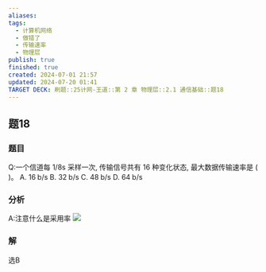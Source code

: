 ```yaml
---
aliases: 
tags:
  - 计算机网络
  - 做错了
  - 传输速率
  - 物理层
publish: true
finished: true
created: 2024-07-01 21:57
updated: 2024-07-20 01:41
TARGET DECK: 刷题::25计网-王道::第 2 章 物理层::2.1 通信基础::题18
---
```


## 题18
### 题目
Q:一个信道每 1/8s 采样一次, 传输信号共有 16 种变化状态, 最大数据传输速率是 ( )。
A. ${16}\mathrm{\;b}/\mathrm{s}$ B. ${32}\mathrm{\;b}/\mathrm{s}$ C. ${48}\mathrm{\;b}/\mathrm{s}$ D. ${64}\mathrm{\;b}/\mathrm{s}$
### 分析
A:注意什么是采用率
![](https://img.hwenyi.tech/202407200142180.webp)
### 解
选B
